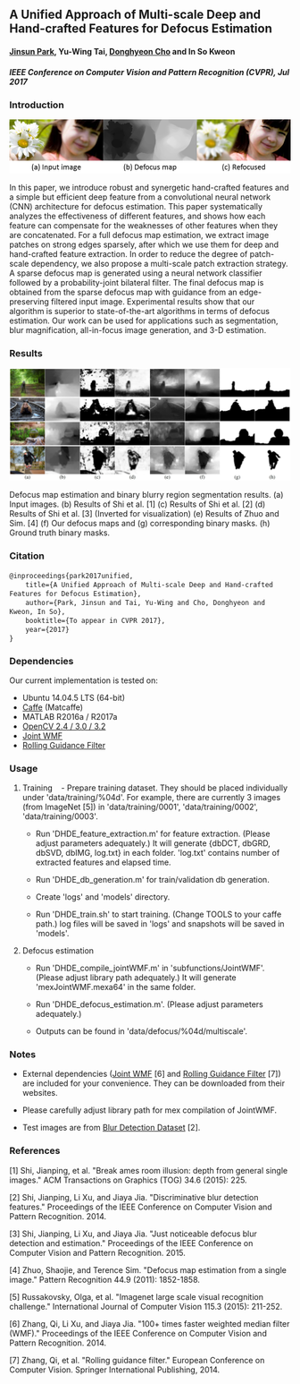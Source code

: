 A Unified Approach of Multi-scale Deep and Hand-crafted Features for Defocus Estimation
----------
#### [Jinsun Park](https://sites.google.com/site/zzangjinsun/), Yu-Wing Tai, [Donghyeon Cho](https://sites.google.com/site/donghyeonchocvip/) and In So Kweon
#### _IEEE Conference on Computer Vision and Pattern Recognition (CVPR), Jul 2017_

### Introduction

![Teaser](./images/teaser.png)

In this paper, we introduce robust and synergetic hand-crafted features and a simple but efficient deep feature from a convolutional neural network (CNN) architecture for defocus estimation. This paper systematically analyzes the effectiveness of different features, and shows how each feature can compensate for the weaknesses of other features when they are concatenated. For a full defocus map estimation, we extract image patches on strong edges sparsely, after which we use them for deep and hand-crafted feature extraction. In order to reduce the degree of patch-scale dependency, we also propose a multi-scale patch extraction strategy. A sparse defocus map is generated using a neural network classifier followed by a probability-joint bilateral filter. The final defocus map is obtained from the sparse defocus map with guidance from an edge-preserving filtered input image. Experimental results show that our algorithm is superior to state-of-the-art algorithms in terms of defocus estimation. Our work can be used for applications such as segmentation, blur magnification, all-in-focus image generation, and 3-D estimation.

### Results

![Results](./images/results.png)

Defocus map estimation and binary blurry region segmentation results. (a) Input images. (b) Results of Shi et al. [1] (c) Results of Shi et al. [2] (d) Results of Shi et al. [3] (Inverted for visualization) (e) Results of Zhuo and Sim. [4] (f) Our defocus maps and (g) corresponding binary masks. (h) Ground truth binary masks.

### Citation

    @inproceedings{park2017unified,
        title={A Unified Approach of Multi-scale Deep and Hand-crafted Features for Defocus Estimation},
        author={Park, Jinsun and Tai, Yu-Wing and Cho, Donghyeon and Kweon, In So},
        booktitle={To appear in CVPR 2017},
        year={2017}
    }
    
### Dependencies
Our current implementation is tested on:
- Ubuntu 14.04.5 LTS (64-bit)
- [Caffe](http://caffe.berkeleyvision.org/) (Matcaffe)
- MATLAB R2016a / R2017a
- [OpenCV 2.4 / 3.0 / 3.2](http://opencv.org/)
- [Joint WMF](http://www.cse.cuhk.edu.hk/leojia/projects/fastwmedian/)
- [Rolling Guidance Filter](http://www.cse.cuhk.edu.hk/leojia/projects/rollguidance/)

### Usage
1. Training
    - Prepare training dataset. They should be placed individually under 'data/training/%04d'. For example, there are currently 3 images (from ImageNet [5]) in 'data/training/0001', 'data/training/0002', 'data/training/0003'.
 
    - Run 'DHDE_feature_extraction.m' for feature extraction. (Please adjust parameters adequately.) It will generate {dbDCT, dbGRD, dbSVD, dbIMG, log.txt} in each folder. 'log.txt' contains number of extracted features and elapsed time.
 
    - Run 'DHDE_db_generation.m' for train/validation db generation.
 
    - Create 'logs' and 'models' directory.
 
    - Run 'DHDE_train.sh' to start training. (Change TOOLS to your caffe path.) log files will be saved in 'logs' and snapshots will be saved in 'models'.
    
2. Defocus estimation
    - Run 'DHDE_compile_jointWMF.m' in 'subfunctions/JointWMF'. (Please adjust library path adequately.) It will generate 'mexJointWMF.mexa64' in the same folder.
    
    - Run 'DHDE_defocus_estimation.m'. (Please adjust parameters adequately.)
    
    - Outputs can be found in 'data/defocus/%04d/multiscale'.

### Notes
- External dependencies ([Joint WMF](http://www.cse.cuhk.edu.hk/leojia/projects/fastwmedian/) [6] and [Rolling Guidance Filter](http://www.cse.cuhk.edu.hk/leojia/projects/rollguidance/) [7]) are included for your convenience. They can be downloaded from their websites.

- Please carefully adjust library path for mex compilation of JointWMF.

- Test images are from [Blur Detection Dataset](http://www.cse.cuhk.edu.hk/leojia/projects/dblurdetect/dataset.html) [2].

### References

[1] Shi, Jianping, et al. "Break ames room illusion: depth from general single images." ACM Transactions on Graphics (TOG) 34.6 (2015): 225.

[2] Shi, Jianping, Li Xu, and Jiaya Jia. "Discriminative blur detection features." Proceedings of the IEEE Conference on Computer Vision and Pattern Recognition. 2014.

[3] Shi, Jianping, Li Xu, and Jiaya Jia. "Just noticeable defocus blur detection and estimation." Proceedings of the IEEE Conference on Computer Vision and Pattern Recognition. 2015.

[4] Zhuo, Shaojie, and Terence Sim. "Defocus map estimation from a single image." Pattern Recognition 44.9 (2011): 1852-1858.

[5] Russakovsky, Olga, et al. "Imagenet large scale visual recognition challenge." International Journal of Computer Vision 115.3 (2015): 211-252.

[6] Zhang, Qi, Li Xu, and Jiaya Jia. "100+ times faster weighted median filter (WMF)." Proceedings of the IEEE Conference on Computer Vision and Pattern Recognition. 2014.

[7] Zhang, Qi, et al. "Rolling guidance filter." European Conference on Computer Vision. Springer International Publishing, 2014.
